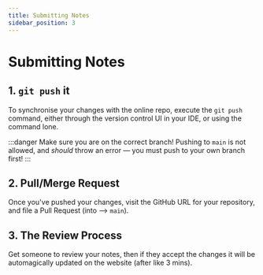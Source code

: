 ```yaml
---
title: Submitting Notes
sidebar_position: 3
---
```


# Submitting Notes

## 1. `git push` it
To synchronise your changes with the online repo, execute the `git push` command, either through the version control UI in your IDE, or using the command lone.

:::danger
Make sure you are on the correct branch!
Pushing to `main` is not allowed, and *should* throw an error &mdash; you must push to your own branch first!
:::

## 2. Pull/Merge Request
Once you've pushed your changes, visit the GitHub URL for your repository, and file a Pull Request (into --> `main`).

## 3. The Review Process
Get someone to review your notes, then if they accept the changes it will be automagically updated on the website (after like 3 mins).
